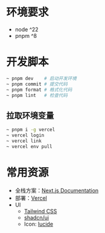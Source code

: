 # 环境要求

- node ^22
- pnpm ^8

# 开发脚本

```bash
~ pnpm dev    # 启动开发环境
~ pnpm commit # 提交代码
~ pnpm format # 格式化代码
~ pnpm lint   # 检查代码
```

## 拉取环境变量

```bash
~ pnpm i -g vercel
~ vercel login
~ vercel link
~ vercel env pull
```

# 常用资源

- 全栈方案：[Next.js Documentation](https://nextjs.org/docs)
- 部署：[Vercel](https://vercel.com/)
- UI
  - [Tailwind CSS](https://tailwindcss.com/docs/styling-with-utility-classes)
  - [shadcn/ui](https://ui.shadcn.com/docs/components/accordion)
  - Icon: [lucide](https://lucide.dev/icons/gauge?search=tran)
